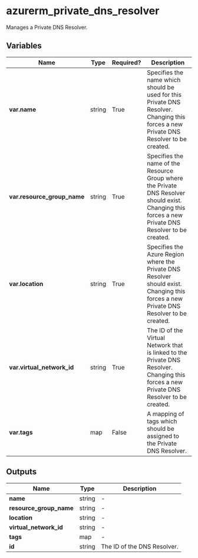 # azurerm_private_dns_resolver

Manages a Private DNS Resolver.

## Variables

| Name | Type | Required? |  Description |
| ---- | ---- | --------- |  ----------- |
| **var.name** | string | True | Specifies the name which should be used for this Private DNS Resolver. Changing this forces a new Private DNS Resolver to be created. | 
| **var.resource_group_name** | string | True | Specifies the name of the Resource Group where the Private DNS Resolver should exist. Changing this forces a new Private DNS Resolver to be created. | 
| **var.location** | string | True | Specifies the Azure Region where the Private DNS Resolver should exist. Changing this forces a new Private DNS Resolver to be created. | 
| **var.virtual_network_id** | string | True | The ID of the Virtual Network that is linked to the Private DNS Resolver. Changing this forces a new Private DNS Resolver to be created. | 
| **var.tags** | map | False | A mapping of tags which should be assigned to the Private DNS Resolver. | 



## Outputs

| Name | Type | Description |
| ---- | ---- | --------- | 
| **name** | string  | - | 
| **resource_group_name** | string  | - | 
| **location** | string  | - | 
| **virtual_network_id** | string  | - | 
| **tags** | map  | - | 
| **id** | string  | The ID of the DNS Resolver. | 